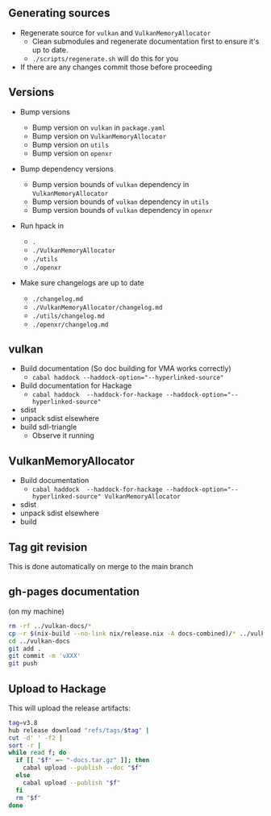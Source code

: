 ## Generating sources

- Regenerate source for `vulkan` and `VulkanMemoryAllocator`
  - Clean submodules and regenerate documentation first to ensure it's up to
    date.
  - `./scripts/regenerate.sh` will do this for you
- If there are any changes commit those before proceeding

## Versions

- Bump versions
  - Bump version on `vulkan` in `package.yaml`
  - Bump version on `VulkanMemoryAllocator`
  - Bump version on `utils`
  - Bump version on `openxr`
- Bump dependency versions
  - Bump version bounds of `vulkan` dependency in `VulkanMemoryAllocator`
  - Bump version bounds of `vulkan` dependency in `utils`
  - Bump version bounds of `vulkan` dependency in `openxr`
- Run hpack in
  - `.`
  - `./VulkanMemoryAllocator`
  - `./utils`
  - `./openxr`

- Make sure changelogs are up to date
  - `./changelog.md`
  - `./VulkanMemoryAllocator/changelog.md`
  - `./utils/changelog.md`
  - `./openxr/changelog.md`

## vulkan

- Build documentation (So doc building for VMA works correctly)
  - `cabal haddock --haddock-option="--hyperlinked-source"`
- Build documentation for Hackage
  - `cabal haddock  --haddock-for-hackage --haddock-option="--hyperlinked-source"`
- sdist
- unpack sdist elsewhere
- build sdl-triangle
  - Observe it running

## VulkanMemoryAllocator

- Build documentation
  - `cabal haddock  --haddock-for-hackage --haddock-option="--hyperlinked-source" VulkanMemoryAllocator`
- sdist
- unpack sdist elsewhere
- build

## Tag git revision

This is done automatically on merge to the main branch

## gh-pages documentation

(on my machine)

```bash
rm -rf ../vulkan-docs/*
cp -r $(nix-build --no-link nix/release.nix -A docs-combined)/* ../vulkan-docs
cd ../vulkan-docs
git add .
git commit -m 'vXXX'
git push
```

## Upload to Hackage

This will upload the release artifacts:

```bash
tag=v3.8
hub release download "refs/tags/$tag" |
cut -d' ' -f2 |
sort -r |
while read f; do
  if [[ "$f" =~ "-docs.tar.gz" ]]; then
    cabal upload --publish --doc "$f"
  else
    cabal upload --publish "$f"
  fi
  rm "$f"
done
```
